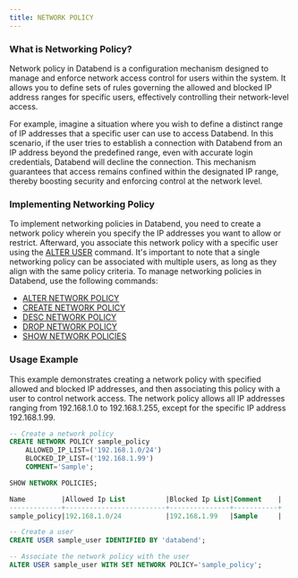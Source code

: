 ```yaml
---
title: NETWORK POLICY
---
```


### What is Networking Policy?

Network policy in Databend is a configuration mechanism designed to manage and enforce network access control for users within the system. It allows you to define sets of rules governing the allowed and blocked IP address ranges for specific users, effectively controlling their network-level access.

For example, imagine a situation where you wish to define a distinct range of IP addresses that a specific user can use to access Databend. In this scenario, if the user tries to establish a connection with Databend from an IP address beyond the predefined range, even with accurate login credentials, Databend will decline the connection. This mechanism guarantees that access remains confined within the designated IP range, thereby boosting security and enforcing control at the network level.

### Implementing Networking Policy

To implement networking policies in Databend, you need to create a network policy wherein you specify the IP addresses you want to allow or restrict. Afterward, you associate this network policy with a specific user using the [ALTER USER](../30-user/03-user-alter-user.md) command. It's important to note that a single networking policy can be associated with multiple users, as long as they align with the same policy criteria. To manage networking policies in Databend, use the following commands:

- [ALTER NETWORK POLICY](ddl-alter-policy.md)
- [CREATE NETWORK POLICY](ddl-create-policy.md)
- [DESC NETWORK POLICY](ddl-desc-policy.md)
- [DROP NETWORK POLICY](ddl-drop-policy.md)
- [SHOW NETWORK POLICIES](ddl-show-policy.md)

### Usage Example

This example demonstrates creating a network policy with specified allowed and blocked IP addresses, and then associating this policy with a user to control network access. The network policy allows all IP addresses ranging from 192.168.1.0 to 192.168.1.255, except for the specific IP address 192.168.1.99.

```sql
-- Create a network policy
CREATE NETWORK POLICY sample_policy
    ALLOWED_IP_LIST=('192.168.1.0/24')
    BLOCKED_IP_LIST=('192.168.1.99')
    COMMENT='Sample';

SHOW NETWORK POLICIES;

Name         |Allowed Ip List          |Blocked Ip List|Comment    |
-------------+-------------------------+---------------+-----------+
sample_policy|192.168.1.0/24           |192.168.1.99   |Sample     |

-- Create a user
CREATE USER sample_user IDENTIFIED BY 'databend';

-- Associate the network policy with the user
ALTER USER sample_user WITH SET NETWORK POLICY='sample_policy';
```